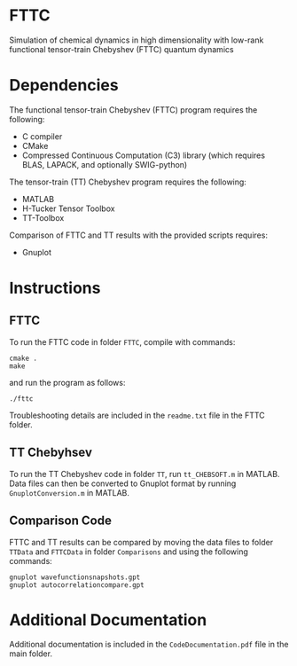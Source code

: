 # FTTC
Simulation of chemical dynamics in high dimensionality with low-rank functional tensor-train Chebyshev (FTTC) quantum dynamics 

# Dependencies

The functional tensor-train Chebyshev (FTTC) program requires the following:

- C compiler
- CMake
- Compressed Continuous Computation (C3) library (which requires BLAS, LAPACK, and optionally SWIG-python)

The tensor-train (TT) Chebyshev program requires the following:

- MATLAB
- H-Tucker Tensor Toolbox
- TT-Toolbox

Comparison of FTTC and TT results with the provided scripts requires:

- Gnuplot

# Instructions

## FTTC

To run the FTTC code in folder ``FTTC``, compile with commands:
```
cmake .
make
```
and run the program as follows:
```
./fttc
```
Troubleshooting details are included in the ``readme.txt`` file in the FTTC folder. 

## TT Chebyhsev

To run the TT Chebyshev code in folder ``TT``, run ``tt_CHEBSOFT.m`` in MATLAB. Data files can then be converted to Gnuplot format by running ``GnuplotConversion.m`` in MATLAB.

## Comparison Code

FTTC and TT results can be compared by moving the data files to folder ``TTData`` and ``FTTCData`` in folder ``Comparisons`` and using the following commands:

```
gnuplot wavefunctionsnapshots.gpt
gnuplot autocorrelationcompare.gpt
```

# Additional Documentation

Additional documentation is included in the ``CodeDocumentation.pdf`` file in the main folder.
